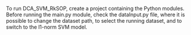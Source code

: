 To run DCA_SVM_RkSOP, create a project containing the Python modules.
Before running the main.py module, check the dataInput.py file, where it is possible to change the dataset path,  to select the running dataset, and to switch to the l1-norm SVM model.
